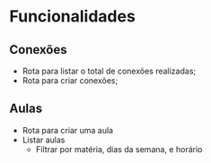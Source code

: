 # Funcionalidades

## Conexões

- Rota para listar o total de conexões realizadas;
- Rota para criar conexões;

## Aulas

- Rota para criar uma aula
- Listar aulas
    - Filtrar por matéria, dias da semana, e horário
